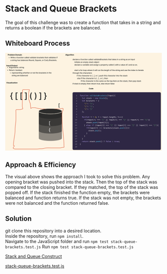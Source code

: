 # Stack and Queue Brackets

The goal of this challenge was to create a function that takes in a string and returns a boolean if the brackets are balanced.

## Whiteboard Process

![LinkedList Whiteboard](../../../assets/whiteboard_challenge13.png)

## Approach & Efficiency

The visual above shows the approach I took to solve this problem. Any opening bracket was pushed into the stack. Then the top of the stack was compared to the closing bracket. If they matched, the top of the stack was popped off. If the stack finished the function empty, the brackets were balanced and function returns true. If the stack was not empty, the brackets were not balanced and the function returned false.

## Solution

git clone this repository into a desired location.\
Inside the repository, run `npm install`.\
Navigate to the JavaScript folder and run `npm test stack-queue-brackets.test.js`
Run `npm test stack-queue-brackets.test.js`

[Stack and Queue Construct](/javascript/linked-list/index.js)

[stack-queue-brackets.test.js](./__test__/stack-queue-brackets.test.js)
